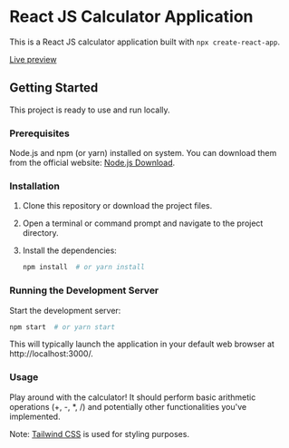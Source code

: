 # React JS Calculator Application

This is a React JS calculator application built with `npx create-react-app`.

[Live preview](https://calculator-reactjs-tailwind.netlify.app/)

## Getting Started

This project is ready to use and run locally.

### Prerequisites

Node.js and npm (or yarn) installed on system. You can download them from the official website: [Node.js Download](https://nodejs.org/en/download/package-manager).

### Installation

1. Clone this repository or download the project files.
2. Open a terminal or command prompt and navigate to the project directory.
3. Install the dependencies:

    ```bash
    npm install  # or yarn install
    ```

### Running the Development Server

Start the development server:

```bash
npm start  # or yarn start
```

This will typically launch the application in your default web browser at http://localhost:3000/.

### Usage

Play around with the calculator! It should perform basic arithmetic operations (+, -, *, /) and potentially other functionalities you've implemented.

Note: [Tailwind CSS](https://tailwindcss.com/) is used for styling purposes.